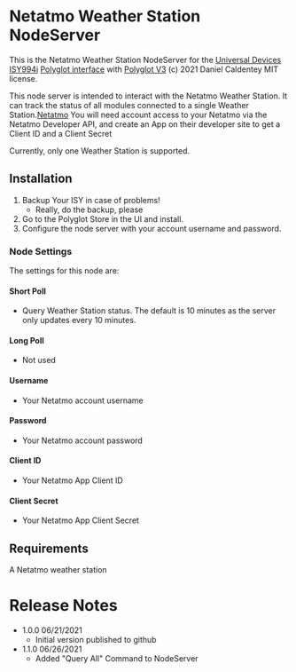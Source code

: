 
# Netatmo Weather Station NodeServer

This is the Netatmo Weather Station NodeServer for the [Universal Devices ISY994i](https://www.universal-devices.com/residential/ISY) [Polyglot interface](http://www.universal-devices.com/developers/polyglot/docs/) with  [Polyglot V3](https://github.com/Einstein42/udi-polyglotv2)
(c) 2021 Daniel Caldentey
MIT license.

This node server is intended to interact with the Netatmo Weather Station. It can track the status of all modules connected to a single Weather Station.[Netatmo](https://www.netatmo.com/en-us/weather) You will need account access to your Netatmo via the Netatmo Developer API, and create an App on their developer site to get a Client ID and a Client Secret 

Currently, only one Weather Station is supported.

## Installation

1. Backup Your ISY in case of problems!
   * Really, do the backup, please
2. Go to the Polyglot Store in the UI and install.
3. Configure the node server with your account username and password.

### Node Settings
The settings for this node are:

#### Short Poll
   * Query Weather Station status. The default is 10 minutes as the server only updates every 10 minutes.
#### Long Poll
   * Not used

#### Username
   * Your Netatmo account username

#### Password
   * Your Netatmo account password

#### Client ID
   * Your Netatmo App Client ID

#### Client Secret
   * Your Netatmo App Client Secret


## Requirements

A Netatmo weather station

# Release Notes

- 1.0.0 06/21/2021
   - Initial version published to github
- 1.1.0 06/26/2021
   - Added "Query All" Command to NodeServer
